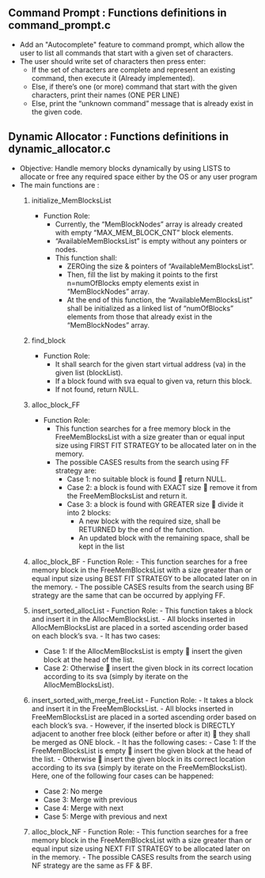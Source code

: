 ## Command Prompt : **Functions definitions in command_prompt.c**
   - Add an "Autocomplete" feature to command prompt, which allow the user to list all commands that start with a given set of characters.
   - The user should write set of characters then press enter:
     - If the set of characters are complete and represent an existing command, then execute it (Already implemented). 
     - Else, if there’s one (or more) command that start with the given characters, print their names (ONE PER LINE)
     - Else, print the “unknown command” message that is already exist in the given code.


## Dynamic Allocator : **Functions definitions in dynamic_allocator.c**
   - Objective:
        Handle memory blocks dynamically by using LISTS to allocate or free any required space either by the OS or any user program   
   - The main functions are :
     1. initialize_MemBlocksList
        - Function Role: 
          - Currently, the “MemBlockNodes” array is already created with empty “MAX_MEM_BLOCK_CNT” block elements.
          - “AvailableMemBlocksList” is empty without any pointers or nodes.
          - This function shall:
            - ZEROing the size & pointers of “AvailableMemBlocksList”.
            - Then, fill the list by making it points to the first n=numOfBlocks empty elements exist in “MemBlockNodes” array.
            - At the end of this function, the “AvailableMemBlocksList” shall be initialized as a linked list of “numOfBlocks” elements from those that already exist in the “MemBlockNodes” array.

     2. find_block
        - Function Role: 
          -	It shall search for the given start virtual address (va) in the given list (blockList).
          - If a block found with sva equal to given va, return this block.
          - If not found, return NULL.

     3. alloc_block_FF
        - Function Role: 
          -	This function searches for a free memory block in the FreeMemBlocksList with a size greater than or equal input size using FIRST FIT STRATEGY to be allocated later on in the memory.
          -	The possible CASES results from the search using FF strategy are:
            - Case 1: no suitable block is found  return NULL.
            - Case 2: a block is found with EXACT size  remove it from the FreeMemBlocksList and return it.
            - Case 3: a block is found with GREATER size  divide it into 2 blocks:
               - A new block with the required size, shall be RETURNED by the end of the function.
               - An updated block with the remaining space, shall be kept in the list

      4.	alloc_block_BF
         - Function Role: 
           - This function searches for a free memory block in the FreeMemBlocksList with a size greater than or equal input size using BEST FIT STRATEGY to be allocated later on in the memory.
           - The possible CASES results from the search using BF strategy are the same that can be occurred by applying FF.

      5.	insert_sorted_allocList
         - Function Role: 
           - This function takes a block and insert it in the AllocMemBlocksList.
           - All blocks inserted in AllocMemBlocksList are placed in a sorted ascending order based on each block’s sva.
           - It has two cases:
             - Case 1: If the AllocMemBlocksList is empty  insert the given block at the head of the list.
             - Case 2: Otherwise  insert the given block in its correct location according to its sva (simply by iterate on the AllocMemBlocksList).

      6.	insert_sorted_with_merge_freeList
         - Function Role: 
           - It takes a block and insert it in the FreeMemBlocksList.
           - All blocks inserted in FreeMemBlocksList are placed in a sorted ascending order based on each block’s sva.
           - However, if the inserted block is DIRECTLY adjacent to another free block (either before or after it)  they shall be merged as ONE block.
           - It has the following cases:
           - Case 1: If the FreeMemBlocksList is empty  insert the given block at the head of the list.
           - Otherwise  insert the given block in its correct location according to its sva (simply by iterate on the FreeMemBlocksList). Here, one of the following four cases can be happened:
             - Case 2: No merge
             - Case 3: Merge with previous
             -	Case 4: Merge with next
             - Case 5: Merge with previous and next

      7.	alloc_block_NF
         - Function Role: 
           - This function searches for a free memory block in the FreeMemBlocksList with a size greater than or equal input size using NEXT FIT STRATEGY to be allocated later on in the memory.
           - The possible CASES results from the search using NF strategy are the same as FF & BF.
